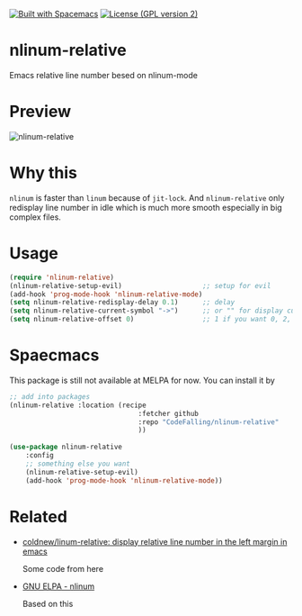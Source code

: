 [![Built with Spacemacs](https://cdn.rawgit.com/syl20bnr/spacemacs/442d025779da2f62fc86c2082703697714db6514/assets/spacemacs-badge.svg)](http://github.com/syl20bnr/spacemacs)
[![License (GPL version 2)](https://img.shields.io/badge/license-GNU%20GPL%20version%202-blue.svg?style=flat-square)](http://opensource.org/licenses/GPL-2.0)

# nlinum-relative
Emacs relative line number besed on nlinum-mode

# Preview
![nlinum-relative](https://cloud.githubusercontent.com/assets/5436704/15207154/cafea3fa-1856-11e6-8f01-26a3832bf1fd.gif)

# Why this
`nlinum` is faster than `linum` because of `jit-lock`. And `nlinum-relative` only redisplay line number in idle which is much more smooth especially in big complex files.

# Usage

``` lisp
(require 'nlinum-relative)
(nlinum-relative-setup-evil)                    ;; setup for evil
(add-hook 'prog-mode-hook 'nlinum-relative-mode)
(setq nlinum-relative-redisplay-delay 0.1)      ;; delay
(setq nlinum-relative-current-symbol "->")      ;; or "" for display current line number
(setq nlinum-relative-offset 0)                 ;; 1 if you want 0, 2, 3...
```

# Spaecmacs

This package is still not available at MELPA for now. You can install it by 

```lisp
;; add into packages
(nlinum-relative :location (recipe
                                :fetcher github
                                :repo "CodeFalling/nlinum-relative"
                                ))
                                
(use-package nlinum-relative
    :config
    ;; something else you want
    (nlinum-relative-setup-evil)
    (add-hook 'prog-mode-hook 'nlinum-relative-mode))
```

# Related

- [coldnew/linum-relative: display relative line number in the left margin in emacs](https://github.com/coldnew/linum-relative)

  Some code from here

- [GNU ELPA - nlinum](https://elpa.gnu.org/packages/nlinum.html)

  Based on this
